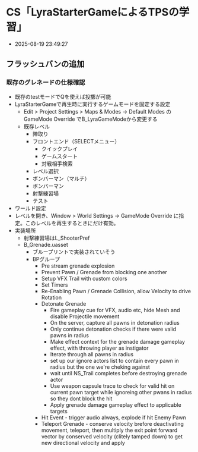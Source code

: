 
# CS「LyraStarterGameによるTPSの学習」

- 2025-08-19 23:49:27

## フラッシュバンの追加

### 既存のグレネードの仕様確認

- 既存のtestモードでQを使えば投擲が可能
- LyraStarterGameで再生時に実行するゲームモードを固定する設定
    - Edit > Project Settings > Maps & Modes → Default Modes の GameMode Override でB_LyraGameModeから変更する
    - 既存レベル
        - 陣取り
        - フロントエンド（SELECTメニュー）
            - クイックプレイ
            - ゲームスタート
            - 対戦相手検索
        - レベル選択
        - ボンバーマン（マルチ）
        - ボンバーマン
        - 射撃練習場
        - テスト
- ワールド設定
- レベルを開き、Window > World Settings → GameMode Override に指定。このレベルを再生するときにだけ有効。
- 実装場所
    - 射撃練習場はL_ShooterPref
    - B_Grenade.uasset
        - ブループリントで実装されていそう
        - BPグループ
            - Pre stream grenade explosion
            - Prevent Pawn / Grenade from blocking one another
            - Setup VFX Trail with custom colors
            - Set Timers
            - Re-Enabling Pawn / Grenade Collision, allow Velocity to drive Rotation
            - Detonate Grenade
                - Fire gameplay cue for VFX, audio etc, hide Mesh and disable Projectile movement
                - On the server, capture all pawns in detonation radius
                - Only continue detonation checks if there were valid pawns in radius
                - Make effect context for the grenade damage gameplay effect, with throwing player as instigator
                - Iterate through all pawns in radius
                - set up our ignore actors list to contain every pawn in radius but the one we're cheking against
                - wait until NS_Trail completes before destroying grenade actor
                - Use weapon capsule trace to check for valid hit on current pawn target while ignoreing other pwans in radius so they dont block the hit
                - Apply grenade damage gameplay effect to applicable targets
            - Hit Event - trigger audio always, explode if hit Enemy Pawn
            - Teleport Grenade - conserve velocity brefore deactivating movement, teleport, then multiply the exit point forward vector by conserved velocity (clitely tamped down) to get new directional velocity and apply